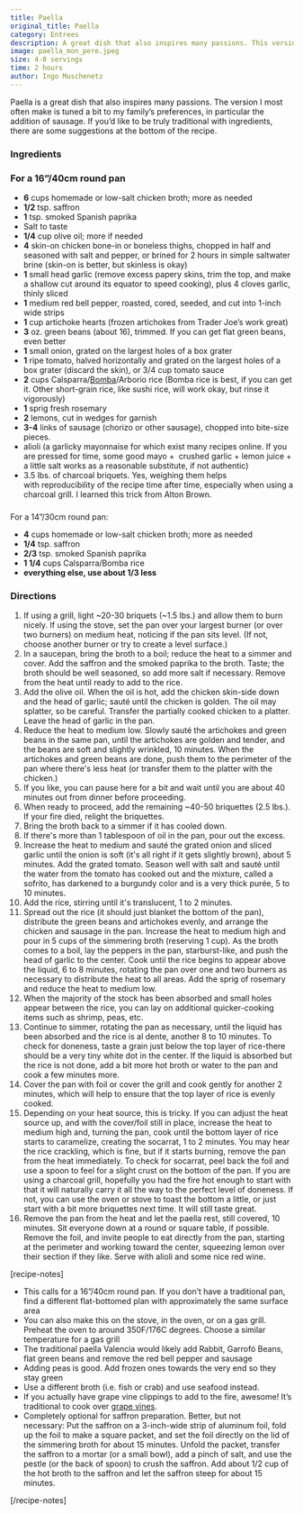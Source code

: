 ```yaml
---
title: Paella
original_title: Paella
category: Entrees
description: A great dish that also inspires many passions. This version is tuned a bit to my family’s preferences, in particular the addition of sausage. If you’d like to be truly traditional with ingredients, there are some suggestions at the bottom of the recipe.
image: paella_mon_pere.jpeg
size: 4-8 servings
time: 2 hours
author: Ingo Muschenetz
---
```


Paella is a great dish that also inspires many passions. The version I most often make is tuned a bit to my family’s preferences, in particular the addition of sausage. If you’d like to be truly traditional with ingredients, there are some suggestions at the bottom of the recipe.

### Ingredients

### For a 16”/40cm round pan

- **6** cups homemade or low-salt chicken broth; more as needed
- **1/2** tsp. saffron
- **1** tsp. smoked Spanish paprika
- Salt to taste
- **1/4** cup olive oil; more if needed
- **4** skin-on chicken bone-in or boneless thighs, chopped in half and seasoned with salt and pepper, or brined for 2 hours in simple saltwater brine (skin-on is better, but skinless is okay)
- **1** small head garlic (remove excess papery skins, trim the top, and make a shallow cut around its equator to speed cooking), plus 4 cloves garlic, thinly sliced
- **1** medium red bell pepper, roasted, cored, seeded, and cut into 1-inch wide strips
- **1** cup artichoke hearts (frozen artichokes from Trader Joe’s work great)
- **3** oz. green beans (about 16), trimmed. If you can get flat green beans, even better
- **1** small onion, grated on the largest holes of a box grater
- **1** ripe tomato, halved horizontally and grated on the largest holes of a box grater (discard the skin), or 3/4 cup tomato sauce
- **2** cups Calsparra/[Bomba](https://www.amazon.com/Santo-Tomas-Bomba-Rice-Pound/dp/B01N4EDDH4/)/Arborio rice (Bomba rice is best, if you can get it. Other short-grain rice, like sushi rice, will work okay, but rinse it vigorously) 
- **1** sprig fresh rosemary
- **2** lemons, cut in wedges for garnish
- **3-4** links of sausage (chorizo or other sausage), chopped into bite-size pieces.
- alioli (a garlicky mayonnaise for which exist many recipes online. If you are pressed for time, some good mayo +  crushed garlic + lemon juice + a little salt works as a reasonable substitute, if not authentic)
- 3.5 lbs. of charcoal briquets. Yes, weighing them helps with reproducibility of the recipe time after time, especially when using a charcoal grill. I learned this trick from Alton Brown.

###   
For a 14”/30cm round pan:

- **4** cups homemade or low-salt chicken broth; more as needed
- **1/4** tsp. saffron
- **2/3** tsp. smoked Spanish paprika
- **1 1/4** cups Calsparra/Bomba rice
- **everything else, use about 1/3 less**

### Directions

1. If using a grill, light ~20-30 briquets (~1.5 lbs.) and allow them to burn nicely. If using the stove, set the pan over your largest burner (or over two burners) on medium heat, noticing if the pan sits level. (If not, choose another burner or try to create a level surface.)
2. In a saucepan, bring the broth to a boil; reduce the heat to a simmer and cover. Add the saffron and the smoked paprika to the broth. Taste; the broth should be well seasoned, so add more salt if necessary. Remove from the heat until ready to add to the rice.
3. Add the olive oil. When the oil is hot, add the chicken skin-side down and the head of garlic; sauté until the chicken is golden. The oil may splatter, so be careful. Transfer the partially cooked chicken to a platter. Leave the head of garlic in the pan.
4. Reduce the heat to medium low. Slowly sauté the artichokes and green beans in the same pan, until the artichokes are golden and tender, and the beans are soft and slightly wrinkled, 10 minutes. When the artichokes and green beans are done, push them to the perimeter of the pan where there's less heat (or transfer them to the platter with the chicken.)
5. If you like, you can pause here for a bit and wait until you are about 40 minutes out from dinner before proceeding.
6. When ready to proceed, add the remaining ~40-50 briquettes (2.5 lbs.). If your fire died, relight the briquettes.
7. Bring the broth back to a simmer if it has cooled down.
8. If there's more than 1 tablespoon of oil in the pan, pour out the excess.
9. Increase the heat to medium and sauté the grated onion and sliced garlic until the onion is soft (it's all right if it gets slightly brown), about 5 minutes. Add the grated tomato. Season well with salt and sauté until the water from the tomato has cooked out and the mixture, called a sofrito, has darkened to a burgundy color and is a very thick purée, 5 to 10 minutes. 
10. Add the rice, stirring until it's translucent, 1 to 2 minutes.
11. Spread out the rice (it should just blanket the bottom of the pan), distribute the green beans and artichokes evenly, and arrange the chicken and sausage in the pan. Increase the heat to medium high and pour in 5 cups of the simmering broth (reserving 1 cup). As the broth comes to a boil, lay the peppers in the pan, starburst-like, and push the head of garlic to the center. Cook until the rice begins to appear above the liquid, 6 to 8 minutes, rotating the pan over one and two burners as necessary to distribute the heat to all areas. Add the sprig of rosemary and reduce the heat to medium low.
12. When the majority of the stock has been absorbed and small holes appear between the rice, you can lay on additional quicker-cooking items such as shrimp, peas, etc.
13. Continue to simmer, rotating the pan as necessary, until the liquid has been absorbed and the rice is al dente, another 8 to 10 minutes. To check for doneness, taste a grain just below the top layer of rice-there should be a very tiny white dot in the center. If the liquid is absorbed but the rice is not done, add a bit more hot broth or water to the pan and cook a few minutes more.
14. Cover the pan with foil or cover the grill and cook gently for another 2 minutes, which will help to ensure that the top layer of rice is evenly cooked.
15. Depending on your heat source, this is tricky. If you can adjust the heat source up, and with the cover/foil still in place, increase the heat to medium high and, turning the pan, cook until the bottom layer of rice starts to caramelize, creating the socarrat, 1 to 2 minutes. You may hear the rice crackling, which is fine, but if it starts burning, remove the pan from the heat immediately. To check for socarrat, peel back the foil and use a spoon to feel for a slight crust on the bottom of the pan. If you are using a charcoal grill, hopefully you had the fire hot enough to start with that it will naturally carry it all the way to the perfect level of doneness. If not, you can use the oven or stove to toast the bottom a little, or just start with a bit more briquettes next time. It will still taste great.
16. Remove the pan from the heat and let the paella rest, still covered, 10 minutes. Sit everyone down at a round or square table, if possible. Remove the foil, and invite people to eat directly from the pan, starting at the perimeter and working toward the center, squeezing lemon over their section if they like. Serve with alioli and some nice red wine.



\[recipe-notes\]

- This calls for a 16”/40cm round pan. If you don’t have a traditional pan, find a different flat-bottomed plan with approximately the same surface area
- You can also make this on the stove, in the oven, or on a gas grill. Preheat the oven to around 350F/176C degrees. Choose a similar temperature for a gas grill
- The traditional paella Valencia would likely add Rabbit, Garrofó Beans, flat green beans and remove the red bell pepper and sausage
- Adding peas is good. Add frozen ones towards the very end so they stay green
- Use a different broth (i.e. fish or crab) and use seafood instead.
- If you actually have grape vine clippings to add to the fire, awesome! It’s traditional to cook over [grape vines](https://app.ckbk.com/recipe/movi64691c11s001r004/la-paella).
- Completely optional for saffron preparation. Better, but not necessary: Put the saffron on a 3-inch-wide strip of aluminum foil, fold up the foil to make a square packet, and set the foil directly on the lid of the simmering broth for about 15 minutes. Unfold the packet, transfer the saffron to a mortar (or a small bowl), add a pinch of salt, and use the pestle (or the back of spoon) to crush the saffron. Add about 1/2 cup of the hot broth to the saffron and let the saffron steep for about 15 minutes.

\[/recipe-notes\]


